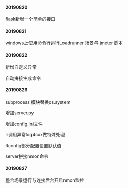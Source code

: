 #### 20190820
flask新增一个简单的接口

#### 20190821
windows上使用命令行运行Loadrunner 场景与 jmeter 脚本

#### 20190822
新增自定义异常

自动拼接生成命令

#### 20190826
subprocess 模块替换os.system

增加server.py

增加config.ini文件

lr调用异常log4cxx做特殊处理

Rconfig部分配置设置默认值

server拼接nmon命令

#### 20190827
整合场景运行与连接后台开启nmon监控